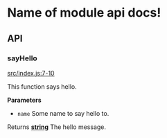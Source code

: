 # Name of module api docs!

## API

<!-- Generated by documentation.js. Update this documentation by updating the source code. -->

### sayHello

[src/index.js:7-10](https://github.com/KrimZenNinja/krimzen-ninja-express-error-handling/blob/8ae288099b8421bf02221679c8ea3ec5e708fb86/src/index.js#L7-L10 "Source code on GitHub")

This function says hello.

**Parameters**

-   `name`  Some name to say hello to.

Returns **[string](https://developer.mozilla.org/en-US/docs/Web/JavaScript/Reference/Global_Objects/String)** The hello message.
